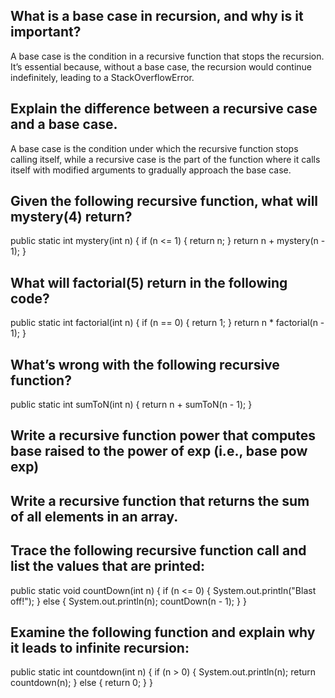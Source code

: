 ## What is a base case in recursion, and why is it important?
A base case is the condition in a recursive function that stops the recursion. It’s essential because, without a base case, the recursion would continue indefinitely, leading to a StackOverflowError.
## Explain the difference between a recursive case and a base case.
A base case is the condition under which the recursive function stops calling itself, while a recursive case is the part of the function where it calls itself with modified arguments to gradually approach the base case.
## Given the following recursive function, what will mystery(4) return?
public static int mystery(int n) {
    if (n <= 1) {
        return n;
    }
    return n + mystery(n - 1);
}
## What will factorial(5) return in the following code?

public static int factorial(int n) {
    if (n == 0) {
        return 1;
    }
    return n * factorial(n - 1);
}

## What’s wrong with the following recursive function?

public static int sumToN(int n) {
    return n + sumToN(n - 1);
}

## Write a recursive function power that computes base raised to the power of exp (i.e., base pow exp)

## Write a recursive function that returns the sum of all elements in an array.

## Trace the following recursive function call and list the values that are printed:

public static void countDown(int n) {
    if (n <= 0) {
        System.out.println("Blast off!");
    } else {
        System.out.println(n);
        countDown(n - 1);
    }
}

## Examine the following function and explain why it leads to infinite recursion:
public static int countdown(int n) {
    if (n > 0) {
        System.out.println(n);
        return countdown(n);
    } else {
        return 0;
    }
}
